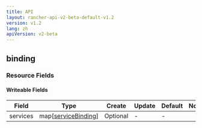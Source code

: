 ```yaml
---
title: API
layout: rancher-api-v2-beta-default-v1.2
version: v1.2
lang: zh
apiVersion: v2-beta
---
```


## binding



### Resource Fields

#### Writeable Fields

Field | Type | Create | Update | Default | Notes
---|---|---|---|---|---
services | map[[serviceBinding]({{site.baseurl}}/rancher/{{page.version}}/{{page.lang}}/api/{{page.apiVersion}}/api-resources/serviceBinding/)] | Optional | - | - | 



<br>
